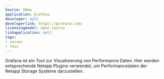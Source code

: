 ```yaml
---
Source: SNow
application: Grafana
developer: null
developerlink: https://grafana.com/
licensingmodel: open source
linkapplication: null
tags:
- server
- foss
---
```

Grafana ist ein Tool zur Visualisierung von Performance Daten. Hier werden entsprechende Netapp Plugins verwendet, um Performancedaten der Netapp Storage Systeme darzustellen.
